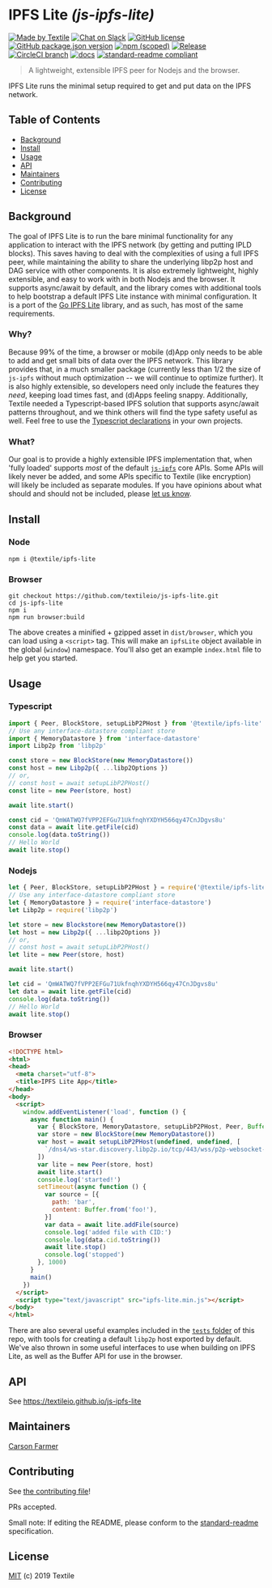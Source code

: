 # IPFS Lite _(js-ipfs-lite)_

[![Made by Textile](https://img.shields.io/badge/made%20by-Textile-informational.svg?style=flat-square)](https://textile.io)
[![Chat on Slack](https://img.shields.io/badge/slack-slack.textile.io-informational.svg?style=flat-square)](https://slack.textile.io)
[![GitHub license](https://img.shields.io/github/license/textileio/js-ipfs-lite.svg?style=flat-square)](./LICENSE)
[![GitHub package.json version](https://img.shields.io/github/package-json/v/textileio/js-ipfs-lite.svg?style=popout-square)](./package.json)
[![npm (scoped)](https://img.shields.io/npm/v/@textile/ipfs-lite.svg?style=popout-square)](https://www.npmjs.com/package/@textile/wallet)
[![Release](https://img.shields.io/github/release/textileio/js-ipfs-lite.svg?style=flat-square)](https://github.com/textileio/js-ipfs-lite/releases/latest)
[![CircleCI branch](https://img.shields.io/circleci/project/github/textileio/js-ipfs-lite/master.svg?style=flat-square)](https://circleci.com/gh/textileio/js-ipfs-lite)
[![docs](https://img.shields.io/badge/docs-master-success.svg?style=popout-square)](https://textileio.github.io/js-ipfs-lite/)
[![standard-readme compliant](https://img.shields.io/badge/standard--readme-OK-green.svg?style=flat-square)](https://github.com/RichardLitt/standard-readme)

> A lightweight, extensible IPFS peer for Nodejs and the browser.

IPFS Lite runs the minimal setup required to get and put data on the IPFS network.

## Table of Contents

- [Background](#background)
- [Install](#install)
- [Usage](#usage)
- [API](#api)
- [Maintainers](#maintainers)
- [Contributing](#contributing)
- [License](#license)

## Background

The goal of IPFS Lite is to run the bare minimal functionality for any application to interact with the IPFS network (by getting and putting IPLD blocks). This saves having to deal with the complexities of using a full IPFS peer, while maintaining the ability to share the underlying libp2p host and DAG service with other components. It is also extremely lightweight, highly extensible, and easy to work with in both Nodejs and the browser. It supports async/await by default, and the library comes with additional tools to help bootstrap a default IPFS Lite instance with minimal configuration. It is a port of the [Go IPFS Lite](https://github.com/hsanjuan/ipfs-lite) library, and as such, has most of the same requirements. 

### Why?

Because 99% of the time, a browser or mobile (d)App only needs to be able to add and get small bits of data over the IPFS network. This library provides that, in a much smaller package (currently less than 1/2 the size of `js-ipfs` without much optimization -- we will continue to optimize further). It is also highly extensible, so developers need only include the features they _need_, keeping load times fast, and (d)Apps feeling snappy. Additionally, Textile needed a Typescript-based IPFS solution that supports async/await patterns throughout, and we think others will find the type safety useful as well. Feel free to use the [Typescript declarations](https://github.com/textileio/js-ipfs-lite/tree/master/src/@types) in your own projects.

### What?

Our goal is to provide a highly extensible IPFS implementation that, when 'fully loaded' supports _most_ of the default [`js-ipfs`](https://github.com/ipfs/interface-js-ipfs-core) core APIs. Some APIs will likely never be added, and some APIs specific to Textile (like encryption) will likely be included as separate modules. If you have opinions about what should and should not be included, please [let us know](https://github.com/textileio/js-ipfs-lite/issues).

## Install

### Node

```
npm i @textile/ipfs-lite
```

### Browser

```
git checkout https://github.com/textileio/js-ipfs-lite.git
cd js-ipfs-lite
npm i
npm run browser:build
```

The above creates a minified + gzipped asset in `dist/browser`, which you can load using a `<script>` tag. This will make an `ipfsLite` object available in the global (`window`) namespace. You'll also get an example `index.html` file to help get you started.

## Usage

### Typescript

```typescript
import { Peer, BlockStore, setupLibP2PHost } from '@textile/ipfs-lite'
// Use any interface-datastore compliant store
import { MemoryDatastore } from 'interface-datastore'
import Libp2p from 'libp2p'

const store = new BlockStore(new MemoryDatastore())
const host = new Libp2p({ ...libp2Options })
// or, 
// const host = await setupLibP2PHost()
const lite = new Peer(store, host)

await lite.start()

const cid = 'QmWATWQ7fVPP2EFGu71UkfnqhYXDYH566qy47CnJDgvs8u'
const data = await lite.getFile(cid)
console.log(data.toString())
// Hello World
await lite.stop()
```

### Nodejs

```javascript
let { Peer, BlockStore, setupLibP2PHost } = require('@textile/ipfs-lite')
// Use any interface-datastore compliant store
let { MemoryDatastore } = require('interface-datastore')
let Libp2p = require('libp2p')

let store = new Blockstore(new MemoryDatastore())
let host = new Libp2p({ ...libp2Options })
// or, 
// const host = await setupLibP2PHost()
let lite = new Peer(store, host)

await lite.start()

let cid = 'QmWATWQ7fVPP2EFGu71UkfnqhYXDYH566qy47CnJDgvs8u'
let data = await lite.getFile(cid)
console.log(data.toString())
// Hello World
await lite.stop()
```

### Browser

```html
<!DOCTYPE html>
<html>
<head>
  <meta charset="utf-8">
  <title>IPFS Lite App</title>
</head>
<body>
  <script>
    window.addEventListener('load', function () {
      async function main() {
        var { BlockStore, MemoryDatastore, setupLibP2PHost, Peer, Buffer } = window.ipfsLite
        var store = new BlockStore(new MemoryDatastore())
        var host = await setupLibP2PHost(undefined, undefined, [
          `/dns4/ws-star.discovery.libp2p.io/tcp/443/wss/p2p-websocket-star`
        ])
        var lite = new Peer(store, host)
        await lite.start()
        console.log('started!')
        setTimeout(async function () {
          var source = [{
            path: 'bar',
            content: Buffer.from('foo!'),
          }]
          var data = await lite.addFile(source)
          console.log('added file with CID:')
          console.log(data.cid.toString())
          await lite.stop()
          console.log('stopped')
        }, 1000)
      }
      main()
    })
  </script>
  <script type="text/javascript" src="ipfs-lite.min.js"></script>
</body>
</html>
```

There are also several useful examples included in the [`tests` folder](https://github.com/textileio/js-ipfs-lite/tree/master/tests) of this repo, with tools for creating a default `libp2p` host exported by default. We've also thrown in some useful interfaces to use when building on IPFS Lite, as well as the Buffer API for use in the browser.

## API

See https://textileio.github.io/js-ipfs-lite

## Maintainers

[Carson Farmer](https://github.com/carsonfarmer)

## Contributing

See [the contributing file](CONTRIBUTING.md)!

PRs accepted.

Small note: If editing the README, please conform to the [standard-readme](https://github.com/RichardLitt/standard-readme) specification.

## License

[MIT](LICENSE) (c) 2019 Textile
